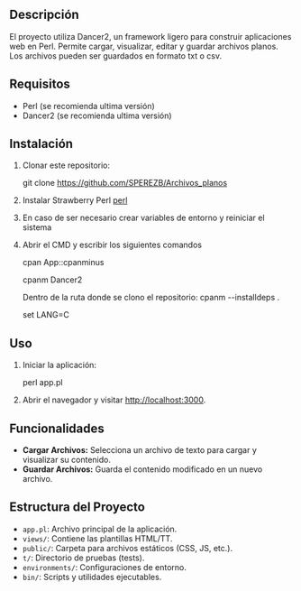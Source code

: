 ## Descripción

El proyecto utiliza Dancer2, un framework ligero para construir aplicaciones web en Perl. Permite cargar, visualizar, editar y guardar archivos planos. Los archivos pueden ser guardados en formato txt o csv.

## Requisitos

- Perl (se recomienda ultima versión)
- Dancer2 (se recomienda ultima versión)

## Instalación

1. Clonar este repositorio:
 
    git clone https://github.com/SPEREZB/Archivos_planos
 
2. Instalar Strawberry Perl [perl](https://strawberryperl.com/)

3. En caso de ser necesario crear variables de entorno y reiniciar el sistema

4. Abrir el CMD y escribir los siguientes comandos

    cpan App::cpanminus  

    cpanm Dancer2

    Dentro de la ruta donde se clono el repositorio: cpanm --installdeps .  
    
    set LANG=C  
        
## Uso

1. Iniciar la aplicación:
 
    perl app.pl 

2. Abrir el navegador y visitar [http://localhost:3000](http://localhost:3000).
 
## Funcionalidades

- **Cargar Archivos:** Selecciona un archivo de texto para cargar y visualizar su contenido.
- **Guardar Archivos:** Guarda el contenido modificado en un nuevo archivo.

## Estructura del Proyecto

- `app.pl`: Archivo principal de la aplicación.
- `views/`: Contiene las plantillas HTML/TT.
- `public/`: Carpeta para archivos estáticos (CSS, JS, etc.).
- `t/`: Directorio de pruebas (tests).
- `environments/`: Configuraciones de entorno.
- `bin/`: Scripts y utilidades ejecutables.
 